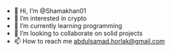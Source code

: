 - 👋 Hi, I’m @Shamakhan01
- 👀 I’m interested in crypto
- 🌱 I’m currently learning programming
- 💞️ I’m looking to collaborate on solid projects
- 📫 How to reach me abdulsamad.horlak@gmail.com

<!---
Shamakhan01/Shamakhan01 is a ✨ special ✨ repository because its `README.md` (this file) appears on your GitHub profile.
You can click the Preview link to take a look at your changes.
--->
